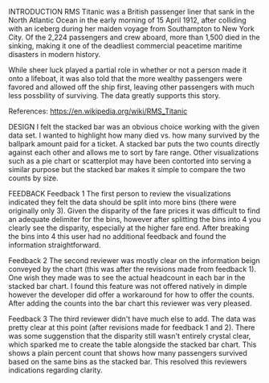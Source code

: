 INTRODUCTION
RMS Titanic was a British passenger liner that sank in the North Atlantic Ocean in the early morning of 15 April 1912, after colliding with an iceberg during her maiden voyage from Southampton to New York City. Of the 2,224 passengers and crew aboard, more than 1,500 died in the sinking, making it one of the deadliest commercial peacetime maritime disasters in modern history.

While sheer luck played a partial role in whether or not a person made it onto a lifeboat, it was also told that the more wealthy passengers were favored and allowed off the ship first, leaving other passengers with much less possbility of surviving. The data greatly supports this story.


References:
https://en.wikipedia.org/wiki/RMS_Titanic


DESIGN
I felt the stacked bar was an obvious choice working with the given data set. I wanted to highlight how many died vs. how many survived by the ballpark amount paid for a ticket. A stacked bar puts the two counts directly against each other and allows me to sort by fare range. Other visualizations such as a pie chart or scatterplot may have been contorted into serving a similar purpose but the stacked bar makes it simple to compare the two counts by size.


FEEDBACK
Feedback 1
The first person to review the visualizations indicated they felt the data should be split into more bins (there were originally only 3). Given the disparity of the fare prices it was difficult to find an adequate delimiter for the bins, however after splitting the bins into 4 you clearly see the disparity, especially at the higher fare end. After breaking the bins into 4 this user had no additional feedback and found the information straightforward.

Feedback 2
The second reviewer was mostly clear on the information beign conveyed by the chart (this was after the revisions made from feedback 1). One wish they made was to see the actual headcount in each bar in the stacked bar chart. I found this feature was not offered natively in dimple however the developer did offer a workaround for how to offer the counts. After adding the counts into the bar chart this reviewer was very pleased.

Feedback 3
The third reviewer didn't have much else to add. The data was pretty clear at this point (after revisions made for feedback 1 and 2). There was some suggenstion that the disparity still wasn't entirely crystal clear, which sparked me to create the table alongside the stacked bar chart. This shows a plain percent count that shows how many passengers survived based on the same bins as the stacked bar. This resolved this reviewers indications regarding clarity.